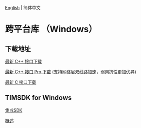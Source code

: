 [English](./README.md) | 简体中文

# 跨平台库 （Windows）

## 下载地址

[最新 C++ 接口下载](https://im.sdk.qcloud.com/download/plus/7.0.3754/cross_platform/ImSDK_Windows_CPP_7.0.3754.zip)

[最新 C++ 接口 Pro 下载](https://im.sdk.qcloud.com/download/plus/7.0.3754/cross_platform/ImSDK_Windows_CPP_Pro_7.0.3754.zip) (支持网络层双线路加速，弱网抗性更加优异)

[最新 C 接口下载](https://im.sdk.qcloud.com/download/plus/7.0.3754/cross_platform/ImSDK_Windows_C_7.0.3754.zip)

## TIMSDK for Windows

[集成SDK](https://cloud.tencent.com/document/product/269/33489)

[概述](https://cloud.tencent.com/document/product/269/33490)
